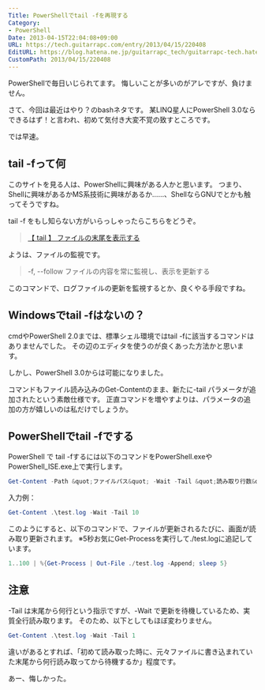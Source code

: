 ```yaml
---
Title: PowerShellでtail -fを再現する
Category:
- PowerShell
Date: 2013-04-15T22:04:08+09:00
URL: https://tech.guitarrapc.com/entry/2013/04/15/220408
EditURL: https://blog.hatena.ne.jp/guitarrapc_tech/guitarrapc-tech.hatenablog.com/atom/entry/11696248318757675614
CustomPath: 2013/04/15/220408
---
```


PowerShellで毎日いじられてます。
悔しいことが多いのがアレですが、負けません。

さて、今回は最近はやり？のbashネタです。
某LINQ星人にPowerShell 3.0ならできるはず！と言われ、初めて気付き大変不覚の致すところです。

では早速。



## tail -fって何
このサイトを見る人は、PowerShellに興味がある人かと思います。
つまり、Shellに興味があるかMS系技術に興味があるか……、ShellならGNUでとかも触ってそうですね。

tail -f をもし知らない方がいらっしゃったらこちらをどうぞ。
<blockquote><a href="http://itpro.nikkeibp.co.jp/article/COLUMN/20060227/230894/" target="_blank">【 tail 】 ファイルの末尾を表示する</a></blockquote>

ようは、ファイルの監視です。
<blockquote>-f, --follow 	ファイルの内容を常に監視し、表示を更新する</blockquote>

このコマンドで、ログファイルの更新を監視するとか、良くやる手段ですね。

## Windowsでtail -fはないの？
cmdやPowerShell 2.0までは、標準シェル環境ではtail -fに該当するコマンドはありませんでした。
その辺のエディタを使うのが良くあった方法かと思います。

しかし、PowerShell 3.0からは可能になりました。

コマンドもファイル読み込みのGet-Contentのまま、新たに-tail パラメータが追加されたという素敵仕様です。
正直コマンドを増やすよりは、パラメータの追加の方が嬉しいのは私だけでしょうか。

## PowerShellでtail -fでする

PowerShell で tail -fするには以下のコマンドをPowerShell.exeやPowerShell_ISE.exe上で実行します。
```ps1
Get-Content -Path &quot;ファイルパス&quot; -Wait -Tail &quot;読み取り行数&quot;
```


入力例：
```ps1
Get-Content .\test.log -Wait -Tail 10
```


このようにすると、以下のコマンドで、ファイルが更新されるたびに、画面が読み取り更新されます。
※5秒お気にGet-Processを実行して./test.logに追記しています。
```ps1
1..100 | %{Get-Process | Out-File ./test.log -Append; sleep 5}
```


## 注意
-Tail は末尾から何行という指示ですが、-Wait で更新を待機しているため、実質全行読み取ります。
そのため、以下としてもほぼ変わりません。
```ps1
Get-Content .\test.log -Wait -Tail 1
```


違いがあるとすれば、「初めて読み取った時に、元々ファイルに書き込まれていた末尾から何行読み取ってから待機するか」程度です。

あー、悔しかった。
